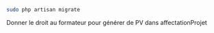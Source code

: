 ````bash
sudo php artisan migrate
````

Donner le droit au formateur pour générer de PV dans affectationProjet